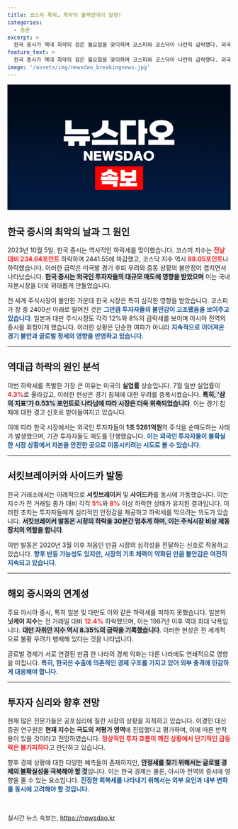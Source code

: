 ```yaml
---
title: 코스피 폭락… 최악의 블랙먼데이 발생!
categories:
  - 증권
excerpt: >
  한국 증시가 역대 최악의 검은 월요일을 맞이하며 코스피와 코스닥이 나란히 급락했다. 외국인 투자자들의 매도세가 격화되며 하루 만에 235조 원이 증발, 서킷브레이커가 발동됐다. 미국 경기 침체 우려와 중동 정세 악화가 불안감을 가중시키며 글로벌 증시도 휘청였다.
feature_text: >
  한국 증시가 역대 최악의 검은 월요일을 맞이하며 코스피와 코스닥이 나란히 급락했다. 외국인 투자자들의 매도세가 격화되며 하루 만에 235조 원이 증발, 서킷브레이커가 발동됐다. 미국 경기 침체 우려와 중동 정세 악화가 불안감을 가중시키며 글로벌 증시도 휘청였다.
image: '/assets/img/newsdao_breakingnews.jpg'
---
```


<p><img src="/assets/img/newsdao_breakingnews.jpg" alt="firstkoreanews 속보" /></p>

<h2 data-ke-size="size26">한국 증시의 최악의 날과 그 원인</h2>

<p data-ke-size="size16">2023년 10월 5일, 한국 증시는 역사적인 하락세를 맞이했습니다. 코스피 지수는 <b><span style="color: #ee2323;">전날 대비 234.64포인트</span></b> 하락하며 2441.55에 마감했고, 코스닥 지수 역시 <b><span style="color: #ee2323;">88.05포인트</span></b>나 하락했습니다. 이러한 급락은 미국발 경기 후퇴 우려와 중동 상황의 불안정이 겹치면서 나타났습니다. <b><span style="background-color: #21538527;">한국 증시는 외국인 투자자들의 대규모 매도에 영향을 받았으며</span></b> 이는 국내 자본시장을 더욱 위태롭게 만들었습니다.</p>

<p data-ke-size="size16">전 세계 주식시장이 불안한 가운데 한국 시장은 특히 심각한 영향을 받았습니다. 코스피가 장 중 2400선 아래로 떨어진 것은 <b><span style="color: #1a5490;">그만큼 투자자들의 불안감이 고조됐음을 보여주고 있습니다</span></b>. 일본과 대만 주식시장도 각각 12%와 8%의 급락세를 보이며 아시아 전역의 증시를 휘청이게 했습니다. 이러한 상황은 단순한 여파가 아니라 <b><span style="color: #1a5490;">지속적으로 이어져온 경기 불안과 글로벌 정세의 영향을 반영하고 있습니다</span></b>.</p>

<hr>

<h2 data-ke-size="size26">역대급 하락의 원인 분석</h2>

<p data-ke-size="size16">이번 하락세를 촉발한 가장 큰 이유는 미국의 <b>실업률</b> 상승입니다. 7월 일반 실업률이 <b><span style="color: #ee2323;">4.3%</span></b>로 올라갔고, 이러한 현상은 경기 침체에 대한 우려를 증폭시켰습니다. <b><span style="background-color: #21538527;">특히, '샴의 지표'가 0.53% 포인트로 나타남에 따라 시장은 더욱 위축되었습니다</span></b>. 이는 경기 침체에 대한 경고 신호로 받아들여지고 있습니다.</p>

<p data-ke-size="size16">이에 따라 한국 시장에서는 외국인 투자자들이 <b>1조 5281억원</b>의 주식을 순매도하는 사태가 발생했으며, 기관 투자자들도 매도를 단행했습니다. <b><span style="color: #1a5490;">이는 외국인 투자자들이 불확실한 시장 상황에서 자본을 안전한 곳으로 이동시키려는 시도로 볼 수 있습니다</span></b>.</p>

<hr>

<h2 data-ke-size="size26">서킷브레이커와 사이드카 발동</h2>

<p data-ke-size="size16">한국 거래소에서는 이례적으로 <b>서킷브레이커</b> 및 <b>사이드카</b>를 동시에 가동했습니다. 이는 지수가 전 거래일 종가 대비 각각 <b><span style="color: #ee2323;">5%</span></b>와 <b><span style="color: #ee2323;">8%</span></b> 이상 하락한 상태가 유지된 결과입니다. 이러한 조치는 투자자들에게 심리적인 안정감을 제공하고 하락세를 막으려는 의도가 있습니다. <b><span style="background-color: #21538527;">서킷브레이커 발동은 시장의 하락을 30분간 멈추게 하며, 이는 주식시장 비상 제동 장치의 역할을 합니다</span></b>.</p>

<p data-ke-size="size16">이번 발동은 2020년 3월 이후 처음인 만큼 시장의 심각성을 전달하는 신호로 작용하고 있습니다. <b><span style="color: #1a5490;">향후 반등 가능성도 있지만, 시장의 기초 체력이 약화된 만큼 불안감은 여전히 지속되고 있습니다</span></b>.</p>

<hr>

<h2 data-ke-size="size26">해외 증시와의 연계성</h2>

<p data-ke-size="size16">주요 아시아 증시, 특히 일본 및 대만도 이와 같은 하락세를 피하지 못했습니다. 일본의 <b>닛케이 지수</b>는 전 거래일 대비 <b><span style="color: #ee2323;">12.4%</span></b> 하락했으며, 이는 1987년 이후 역대 최대 낙폭입니다. <b><span style="background-color: #21538527;">대만 자취안 지수 역시 8.35%의 급락을 기록했습니다</span></b>. 이러한 현상은 전 세계적으로 불황 우려가 팽배해 있다는 것을 나타냅니다.</p>

<p data-ke-size="size16">글로벌 경제가 서로 연결된 만큼 한 나라의 경제 악화는 다른 나라에도 연쇄적으로 영향을 미칩니다. <b><span style="color: #1a5490;">특히, 한국은 수출에 의존적인 경제 구조를 가지고 있어 외부 충격에 민감하게 대응해야 합니다</span></b>.</p>

<hr>

<h2 data-ke-size="size26">투자자 심리와 향후 전망</h2>

<p data-ke-size="size16">현재 많은 전문가들은 공포심리에 질린 시장의 상황을 지적하고 있습니다. 이경민 대신증권 연구원은 <b>현재 지수는 극도의 저평가 영역</b>에 진입했다고 평가하며, 이에 따른 반작용이 있을 것이라고 전망하였습니다. <b><span style="color: #ee2323;">정상적인 투자 흐름이 깨진 상황에서 단기적인 급등락은 불가피하다</span></b>고 판단하고 있습니다.</p>

<p data-ke-size="size16">향후 경제 상황에 대한 다양한 예측들이 존재하지만, <b><span style="background-color: #21538527;">안정세를 찾기 위해서는 글로벌 경제의 불확실성을 극복해야 할 것</span></b>입니다. 이는 한국 경제는 물론, 아시아 전역의 증시에 영향을 줄 수 있는 요소입니다. <b><span style="color: #1a5490;">진정한 회복세를 나타내기 위해서는 외부 요인과 내부 변화를 동시에 고려해야 할 것입니다</span></b>.</p>

<p data-ke-size="size16">&nbsp;</p>
실시간 뉴스 속보는, <a href="https://newsdao.kr" rel="dofollow">https://newsdao.kr</a>


